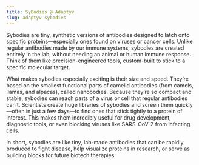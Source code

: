 ```yaml
---
title: SyBodies @ Adaptyv
slug: adaptyv-sybodies
---
```


Sybodies are tiny, synthetic versions of antibodies designed to latch onto specific proteins—especially ones found on viruses or cancer cells. Unlike regular antibodies made by our immune systems, sybodies are created entirely in the lab, without needing an animal or human immune response. Think of them like precision-engineered tools, custom-built to stick to a specific molecular target.

What makes sybodies especially exciting is their size and speed. They’re based on the smallest functional parts of camelid antibodies (from camels, llamas, and alpacas), called nanobodies. Because they’re so compact and stable, sybodies can reach parts of a virus or cell that regular antibodies can’t. Scientists create huge libraries of sybodies and screen them quickly—often in just a few days—to find ones that stick tightly to a protein of interest. This makes them incredibly useful for drug development, diagnostic tools, or even blocking viruses like SARS-CoV-2 from infecting cells.

In short, sybodies are like tiny, lab-made antibodies that can be rapidly produced to fight disease, help visualize proteins in research, or serve as building blocks for future biotech therapies.